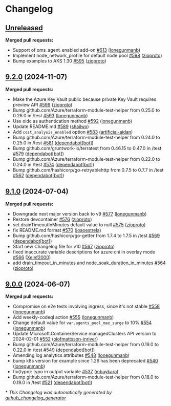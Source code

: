 # Changelog

## [Unreleased](https://github.com/Azure/terraform-azurerm-aks/tree/HEAD)

**Merged pull requests:**

- Support of oms\_agent\_enabled add-on [\#613](https://github.com/Azure/terraform-azurerm-aks/pull/613) ([lonegunmanb](https://github.com/lonegunmanb))
- Implement node\_network\_profile for default node pool [\#598](https://github.com/Azure/terraform-azurerm-aks/pull/598) ([zioproto](https://github.com/zioproto))
- Bump examples to AKS 1.30 [\#595](https://github.com/Azure/terraform-azurerm-aks/pull/595) ([zioproto](https://github.com/zioproto))

## [9.2.0](https://github.com/Azure/terraform-azurerm-aks/tree/9.2.0) (2024-11-07)

**Merged pull requests:**

- Make the Azure Key Vault public because private Key Vault requires preview API [\#599](https://github.com/Azure/terraform-azurerm-aks/pull/599) ([zioproto](https://github.com/zioproto))
- Bump github.com/Azure/terraform-module-test-helper from 0.25.0 to 0.26.0 in /test [\#593](https://github.com/Azure/terraform-azurerm-aks/pull/593) ([lonegunmanb](https://github.com/lonegunmanb))
- Use oidc as authentication method [\#592](https://github.com/Azure/terraform-azurerm-aks/pull/592) ([lonegunmanb](https://github.com/lonegunmanb))
- Update README.md [\#589](https://github.com/Azure/terraform-azurerm-aks/pull/589) ([shailwx](https://github.com/shailwx))
- Add `cost_analysis_enabled` option [\#583](https://github.com/Azure/terraform-azurerm-aks/pull/583) ([artificial-aidan](https://github.com/artificial-aidan))
- Bump github.com/Azure/terraform-module-test-helper from 0.24.0 to 0.25.0 in /test [\#581](https://github.com/Azure/terraform-azurerm-aks/pull/581) ([dependabot[bot]](https://github.com/apps/dependabot))
- Bump github.com/gruntwork-io/terratest from 0.46.15 to 0.47.0 in /test [\#579](https://github.com/Azure/terraform-azurerm-aks/pull/579) ([dependabot[bot]](https://github.com/apps/dependabot))
- Bump github.com/Azure/terraform-module-test-helper from 0.22.0 to 0.24.0 in /test [\#574](https://github.com/Azure/terraform-azurerm-aks/pull/574) ([dependabot[bot]](https://github.com/apps/dependabot))
- Bump github.com/hashicorp/go-retryablehttp from 0.7.5 to 0.7.7 in /test [\#562](https://github.com/Azure/terraform-azurerm-aks/pull/562) ([dependabot[bot]](https://github.com/apps/dependabot))

## [9.1.0](https://github.com/Azure/terraform-azurerm-aks/tree/9.1.0) (2024-07-04)

**Merged pull requests:**

- Downgrade next major version back to v9 [\#577](https://github.com/Azure/terraform-azurerm-aks/pull/577) ([lonegunmanb](https://github.com/lonegunmanb))
- Restore devcontainer [\#576](https://github.com/Azure/terraform-azurerm-aks/pull/576) ([zioproto](https://github.com/zioproto))
- set drainTimeoutInMinutes default value to null [\#575](https://github.com/Azure/terraform-azurerm-aks/pull/575) ([zioproto](https://github.com/zioproto))
- fix README.md format [\#570](https://github.com/Azure/terraform-azurerm-aks/pull/570) ([joaoestrela](https://github.com/joaoestrela))
- Bump github.com/hashicorp/go-getter from 1.7.4 to 1.7.5 in /test [\#569](https://github.com/Azure/terraform-azurerm-aks/pull/569) ([dependabot[bot]](https://github.com/apps/dependabot))
- Start new Changelog file for v10 [\#567](https://github.com/Azure/terraform-azurerm-aks/pull/567) ([zioproto](https://github.com/zioproto))
- fixed inaccurate variable descriptions for azure cni in overlay mode [\#566](https://github.com/Azure/terraform-azurerm-aks/pull/566) ([Xelef2000](https://github.com/Xelef2000))
- add drain\_timeout\_in\_minutes and node\_soak\_duration\_in\_minutes [\#564](https://github.com/Azure/terraform-azurerm-aks/pull/564) ([zioproto](https://github.com/zioproto))

## [9.0.0](https://github.com/Azure/terraform-azurerm-aks/tree/9.0.0) (2024-06-07)

**Merged pull requests:**

- Compromise on e2e tests involving ingress, since it's not stable [\#558](https://github.com/Azure/terraform-azurerm-aks/pull/558) ([lonegunmanb](https://github.com/lonegunmanb))
- Add weekly-codeql action [\#555](https://github.com/Azure/terraform-azurerm-aks/pull/555) ([lonegunmanb](https://github.com/lonegunmanb))
- Change default value for `var.agents_pool_max_surge` to 10% [\#554](https://github.com/Azure/terraform-azurerm-aks/pull/554) ([lonegunmanb](https://github.com/lonegunmanb))
- Update Microsoft.ContainerService managedClusters API version to 2024-02-01 [\#552](https://github.com/Azure/terraform-azurerm-aks/pull/552) ([olofmattsson-inriver](https://github.com/olofmattsson-inriver))
- Bump github.com/Azure/terraform-module-test-helper from 0.19.0 to 0.22.0 in /test [\#549](https://github.com/Azure/terraform-azurerm-aks/pull/549) ([dependabot[bot]](https://github.com/apps/dependabot))
- Amending log analytics attributes [\#548](https://github.com/Azure/terraform-azurerm-aks/pull/548) ([lonegunmanb](https://github.com/lonegunmanb))
- bump k8s version for example since 1.26 has been deprecated [\#540](https://github.com/Azure/terraform-azurerm-aks/pull/540) ([lonegunmanb](https://github.com/lonegunmanb))
- fix\(typo\): typo in output variable [\#537](https://github.com/Azure/terraform-azurerm-aks/pull/537) ([mbaykara](https://github.com/mbaykara))
- Bump github.com/Azure/terraform-module-test-helper from 0.18.0 to 0.19.0 in /test [\#521](https://github.com/Azure/terraform-azurerm-aks/pull/521) ([dependabot[bot]](https://github.com/apps/dependabot))



\* *This Changelog was automatically generated by [github_changelog_generator](https://github.com/github-changelog-generator/github-changelog-generator)*
